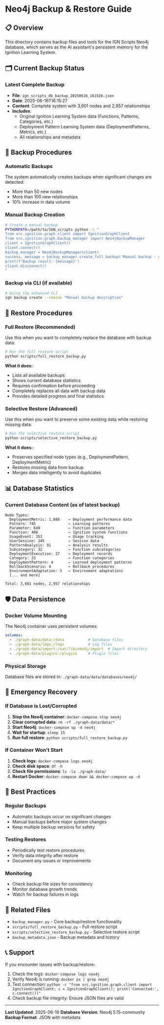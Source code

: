 # Neo4j Backup & Restore Guide

## 📋 Overview

This directory contains backup files and tools for the IGN Scripts Neo4j database, which serves as the AI assistant's persistent memory for the Ignition Learning System.

## 🗂️ Current Backup Status

### Latest Complete Backup
- **File**: `ign_scripts_db_backup_20250616_161526.json`
- **Date**: 2025-06-16T16:15:27
- **Content**: Complete system with 3,601 nodes and 2,957 relationships
- **Includes**:
  - Original Ignition Learning System data (Functions, Patterns, Categories, etc.)
  - Deployment Pattern Learning System data (DeploymentPatterns, Metrics, etc.)
  - All relationships and metadata

## 🔄 Backup Procedures

### Automatic Backups
The system automatically creates backups when significant changes are detected:
- More than 50 new nodes
- More than 100 new relationships
- 10% increase in data volume

### Manual Backup Creation
```bash
# Create a manual backup
PYTHONPATH=/path/to/IGN_scripts python -c "
from src.ignition.graph.client import IgnitionGraphClient
from src.ignition.graph.backup_manager import Neo4jBackupManager
client = IgnitionGraphClient()
client.connect()
backup_manager = Neo4jBackupManager(client)
success, message = backup_manager.create_full_backup('Manual backup - your reason here')
print(f'Backup result: {message}')
client.disconnect()
"
```

### Backup via CLI (if available)
```bash
# Using the enhanced CLI
ign backup create --reason "Manual backup description"
```

## 🔧 Restore Procedures

### Full Restore (Recommended)
Use this when you want to completely replace the database with backup data:

```bash
# Run the full restore script
python scripts/full_restore_backup.py
```

**What it does:**
- Lists all available backups
- Shows current database statistics
- Requires confirmation before proceeding
- Completely replaces all data with backup data
- Provides detailed progress and final statistics

### Selective Restore (Advanced)
Use this when you want to preserve some existing data while restoring missing data:

```bash
# Run the selective restore script
python scripts/selective_restore_backup.py
```

**What it does:**
- Preserves specified node types (e.g., DeploymentPattern, DeploymentMetric)
- Restores missing data from backup
- Merges data intelligently to avoid duplicates

## 📊 Database Statistics

### Current Database Content (as of latest backup)
```
Node Types:
  DeploymentMetric: 1,080    ← Deployment performance data
  Pattern: 745               ← Learning patterns
  Parameter: 649             ← Function parameters
  Function: 408              ← Ignition system functions
  UsageEvent: 353            ← Usage tracking
  UserSession: 145           ← Session data
  PatternAnalysis: 91        ← Analysis results
  Subcategory: 32            ← Function subcategories
  DeploymentExecution: 27    ← Deployment records
  Category: 23               ← Function categories
  DeploymentPattern: 4       ← Learned deployment patterns
  RollbackScenario: 4        ← Rollback procedures
  EnvironmentAdaptation: 3   ← Environment adaptations
  [... and more]

Total: 3,601 nodes, 2,957 relationships
```

## 🛡️ Data Persistence

### Docker Volume Mounting
The Neo4j container uses persistent volumes:
```yaml
volumes:
  - ./graph-data/data:/data           # Database files
  - ./graph-data/logs:/logs           # Log files
  - ./graph-data/import:/var/lib/neo4j/import  # Import directory
  - ./graph-data/plugins:/plugins     # Plugin files
```

### Physical Storage
Database files are stored in: `./graph-data/data/databases/neo4j/`

## 🚨 Emergency Recovery

### If Database is Lost/Corrupted
1. **Stop the Neo4j container**: `docker-compose stop neo4j`
2. **Clear corrupted data**: `rm -rf ./graph-data/data/*`
3. **Start Neo4j**: `docker-compose up -d neo4j`
4. **Wait for startup**: `sleep 15`
5. **Run full restore**: `python scripts/full_restore_backup.py`

### If Container Won't Start
1. **Check logs**: `docker-compose logs neo4j`
2. **Check disk space**: `df -h`
3. **Check file permissions**: `ls -la ./graph-data/`
4. **Restart Docker**: `docker-compose down && docker-compose up -d`

## 📝 Best Practices

### Regular Backups
- Automatic backups occur on significant changes
- Manual backups before major system changes
- Keep multiple backup versions for safety

### Testing Restores
- Periodically test restore procedures
- Verify data integrity after restore
- Document any issues or improvements

### Monitoring
- Check backup file sizes for consistency
- Monitor database growth trends
- Watch for backup failures in logs

## 🔗 Related Files

- `backup_manager.py` - Core backup/restore functionality
- `scripts/full_restore_backup.py` - Full restore script
- `scripts/selective_restore_backup.py` - Selective restore script
- `backup_metadata.json` - Backup metadata and history

## 📞 Support

If you encounter issues with backup/restore:
1. Check the logs: `docker-compose logs neo4j`
2. Verify Neo4j is running: `docker ps | grep neo4j`
3. Test connection: `python -c "from src.ignition.graph.client import IgnitionGraphClient; c = IgnitionGraphClient(); print('Connected:', c.connect())"`
4. Check backup file integrity: Ensure JSON files are valid

---

**Last Updated**: 2025-06-16
**Database Version**: Neo4j 5.15-community
**Backup Format**: JSON with metadata
